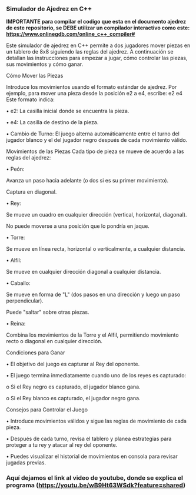 ### Simulador de Ajedrez en C++
****IMPORTANTE para compilar el codigo que esta en el documento ajedrez de este repositorio, se DEBE utilizar un compilador interactivo como este: https://www.onlinegdb.com/online_c++_compiler#****

Este simulador de ajedrez en C++ permite a dos jugadores mover piezas en un tablero de 8x8 siguiendo las reglas del ajedrez. A continuación se detallan las instrucciones para empezar a jugar, cómo controlar las piezas, sus movimientos y cómo ganar.

Cómo Mover las Piezas

Introduce los movimientos usando el formato estándar de ajedrez. Por ejemplo, para mover una pieza desde la posición e2 a e4, escribe: e2 e4 Este formato indica:

• e2: La casilla inicial donde se encuentra la pieza.

• e4: La casilla de destino de la pieza.

• Cambio de Turno: El juego alterna automáticamente entre el turno del jugador blanco y el del jugador negro después de cada movimiento válido.

Movimientos de las Piezas
Cada tipo de pieza se mueve de acuerdo a las reglas del ajedrez:

• Peón:

Avanza un paso hacia adelante (o dos si es su primer movimiento).

Captura en diagonal.

• Rey:

Se mueve un cuadro en cualquier dirección (vertical, horizontal, diagonal).

No puede moverse a una posición que lo pondría en jaque.

• Torre:

Se mueve en línea recta, horizontal o verticalmente, a cualquier distancia.

• Alfil:

Se mueve en cualquier dirección diagonal a cualquier distancia.

• Caballo:

Se mueve en forma de "L" (dos pasos en una dirección y luego un paso perpendicular).

Puede "saltar" sobre otras piezas.

• Reina:

Combina los movimientos de la Torre y el Alfil, permitiendo movimiento recto o diagonal en cualquier dirección.

Condiciones para Ganar

• El objetivo del juego es capturar al Rey del oponente.

• El juego termina inmediatamente cuando uno de los reyes es capturado:

o Si el Rey negro es capturado, el jugador blanco gana.

o Si el Rey blanco es capturado, el jugador negro gana.

Consejos para Controlar el Juego

• Introduce movimientos válidos y sigue las reglas de movimiento de cada pieza.

• Después de cada turno, revisa el tablero y planea estrategias para proteger a tu rey y atacar al rey del oponente.

• Puedes visualizar el historial de movimientos en consola para revisar jugadas previas.


****<h3>Aquí dejamos el link al video de youtube, donde se explica el programa (https://youtu.be/wB9Ht63WSdk?feature=shared)<h3>****
